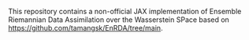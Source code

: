 This repository contains a non-official JAX implementation of Ensemble Riemannian Data Assimilation over the Wasserstein SPace based on https://github.com/tamangsk/EnRDA/tree/main.
